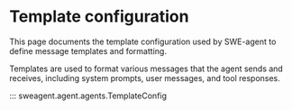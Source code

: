 # Template configuration

This page documents the template configuration used by SWE-agent to define message templates and formatting.

Templates are used to format various messages that the agent sends and receives, including system prompts, user messages, and tool responses.

::: sweagent.agent.agents.TemplateConfig